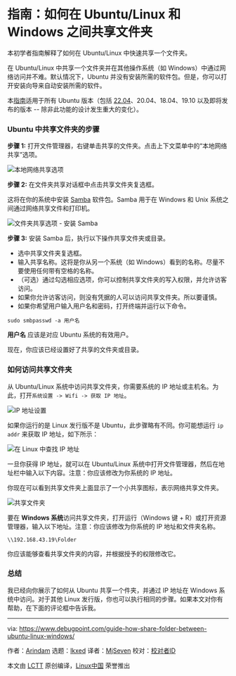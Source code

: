 [#]: subject: "Guide: How to Share A Folder Between Ubuntu/Linux and Windows"
[#]: via: "https://www.debugpoint.com/guide-how-share-folder-between-ubuntu-linux-windows/"
[#]: author: "Arindam https://www.debugpoint.com/author/admin1/"
[#]: collector: "lkxed"
[#]: translator: "MjSeven"
[#]: reviewer: " "
[#]: publisher: " "
[#]: url: " "

指南：如何在 Ubuntu/Linux 和 Windows 之间共享文件夹
======
本初学者指南解释了如何在 Ubuntu/Linux 中快速共享一个文件夹。

在 Ubuntu/Linux 中共享一个文件夹并在其他操作系统（如 Windows）中通过网络访问并不难。默认情况下，Ubuntu 并没有安装所需的软件包。但是，你可以打开安装向导来自动安装所需的软件。

本[指南][1]适用于所有 Ubuntu 版本（包括 [22.04][2]、20.04、18.04、19.10 以及即将发布的版本 -- 除非此功能的设计发生重大的变化）。

### Ubuntu 中共享文件夹的步骤

**步骤 1:** 打开文件管理器，右键单击共享的文件夹。点击上下文菜单中的“本地网络共享”选项。

![本地网络共享选项][3]

**步骤 2:** 在文件夹共享对话框中点击共享文件夹复选框。

这将在你的系统中安装 [Samba][4] 软件包。Samba 用于在 Windows 和 Unix 系统之间通过网络共享文件和打印机。

![文件夹共享选项 - 安装 Samba][5]

**步骤 3:** 安装 Samba 后，执行以下操作共享文件夹或目录。

  * 选中共享文件夹复选框。
  * 输入共享名称。这将是你从另一个系统（如 Windows）看到的名称。尽量不要使用任何带有空格的名称。
  * （可选）通过勾选相应选项，你可以控制共享文件夹的写入权限，并允许访客访问。
  * 如果你允许访客访问，则没有凭据的人可以访问共享文件夹。所以要谨慎。
  * 如果你希望用户输入用户名和密码，打开终端并运行以下命令。

```
sudo smbpasswd -a 用户名
```

**用户名** 应该是对应 Ubuntu 系统的有效用户。

现在，你应该已经设置好了共享的文件夹或目录。

### 如何访问共享文件夹

从 Ubuntu/Linux 系统中访问共享文件夹，你需要系统的 IP 地址或主机名。为此，打开`系统设置 -> Wifi -> 获取 IP 地址`。

![IP 地址设置][6]

如果你运行的是 Linux 发行版不是 Ubuntu，此步骤略有不同。你可能想运行 `ip addr` 来获取 IP 地址，如下所示：

![在 Linux 中查找 IP 地址][7]

一旦你获得 IP 地址，就可以在 Ubuntu/Linux 系统中打开文件管理器，然后在地址栏中输入以下内容。注意：你应该修改为你系统的 IP 地址。

你现在可以看到共享文件夹上面显示了一个小共享图标，表示网络共享文件夹。

![共享文件夹][8]

要在 **Windows 系统**访问共享文件夹，打开运行（Windows 键 + R）或打开资源管理器，输入以下地址。注意：你应该修改为你系统的 IP 地址和文件夹名称。

```
\\192.168.43.19\Folder
```

你应该能够查看共享文件夹的内容，并根据授予的权限修改它。

### 总结

我已经向你展示了如何从 Ubuntu 共享一个件夹，并通过 IP 地址在 Windows 系统中访问。对于其他 Linux 发行版，你也可以执行相同的步骤。如果本文对你有帮助，在下面的评论框中告诉我。

--------------------------------------------------------------------------------

via: https://www.debugpoint.com/guide-how-share-folder-between-ubuntu-linux-windows/

作者：[Arindam][a]
选题：[lkxed][b]
译者：[MjSeven](https://github.com/MjSeven)
校对：[校对者ID](https://github.com/校对者ID)

本文由 [LCTT](https://github.com/LCTT/TranslateProject) 原创编译，[Linux中国](https://linux.cn/) 荣誉推出

[a]: https://www.debugpoint.com/author/admin1/
[b]: https://github.com/lkxed
[1]: https://www.debugpoint.com/category/tutorials/
[2]: https://www.debugpoint.com/web-stories/ubuntu-22-04-review/
[3]: https://www.debugpoint.com/wp-content/uploads/2020/01/Local-Network-Share-Option.jpg
[4]: https://en.wikipedia.org/wiki/Samba_(software)
[5]: https://www.debugpoint.com/wp-content/uploads/2020/01/Folder-Sharing-Option-Install-Samba-1024x552.jpg
[6]: https://www.debugpoint.com/wp-content/uploads/2020/01/IP-Address-Settings.jpg
[7]: https://www.debugpoint.com/wp-content/uploads/2020/01/Finding-out-IP-Address-in-Linux.jpg
[8]: https://www.debugpoint.com/wp-content/uploads/2020/01/Share-Folder-1.jpg
